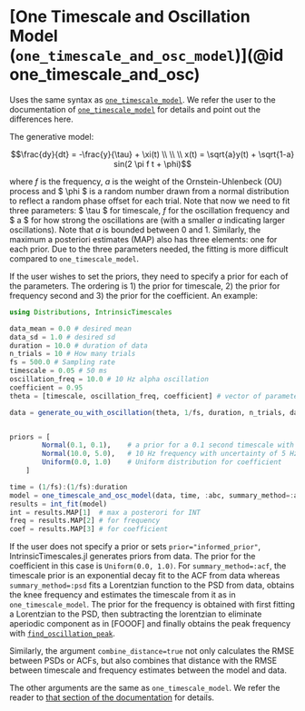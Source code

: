 # [One Timescale and Oscillation Model (`one_timescale_and_osc_model`)](@id one_timescale_and_osc)

Uses the same syntax as [`one_timescale_model`](one_timescale.md). We refer the user to the documentation of [`one_timescale_model`](one_timescale.md) for details and point out the differences here. 

The generative model: 

```math
\frac{dy}{dt} = -\frac{y}{\tau} + \xi(t) \\
\\
\\
x(t) = \sqrt{a}y(t) + \sqrt{1-a} sin(2 \pi f t + \phi)
```

where $f$ is the frequency, $a$ is the weight of the Ornstein-Uhlenbeck (OU) process and $ \phi $ is a random number drawn from a normal distribution to reflect a random phase offset for each trial. Note that now we need to fit three parameters: $ \tau $ for timescale, $f$ for the oscillation frequency and $ a $ for how strong the oscillations are (with a smaller $a$ indicating larger oscillations). Note that $a$ is bounded between 0 and 1. Similarly, the maximum a posteriori estimates (MAP) also has three elements: one for each prior. Due to the three parameters needed, the fitting is more difficult compared to  `one_timescale_model`. 

If the user wishes to set the priors, they need to specify a prior for each of the parameters. The ordering is 1) the prior for timescale, 2) the prior for frequency second and 3) the prior for the coefficient. An example:

```julia
using Distributions, IntrinsicTimescales

data_mean = 0.0 # desired mean
data_sd = 1.0 # desired sd
duration = 10.0 # duration of data
n_trials = 10 # How many trials
fs = 500.0 # Sampling rate
timescale = 0.05 # 50 ms
oscillation_freq = 10.0 # 10 Hz alpha oscillation
coefficient = 0.95
theta = [timescale, oscillation_freq, coefficient] # vector of parameters

data = generate_ou_with_oscillation(theta, 1/fs, duration, n_trials, data_mean, data_sd)


priors = [
        Normal(0.1, 0.1),    # a prior for a 0.1 second timescale with an uncertainty of 0.1
        Normal(10.0, 5.0),   # 10 Hz frequency with uncertainty of 5 Hz
        Uniform(0.0, 1.0)    # Uniform distribution for coefficient
    ]

time = (1/fs):(1/fs):duration
model = one_timescale_and_osc_model(data, time, :abc, summary_method=:acf, prior=priors)
results = int_fit(model)
int = results.MAP[1]  # max a posterori for INT
freq = results.MAP[2] # for frequency
coef = results.MAP[3] # for coefficient
```

If the user does not specify a prior or sets `prior="informed_prior"`, IntrinsicTimescales.jl generates priors from data. The prior for the coefficient in this case is `Uniform(0.0, 1.0)`. For `summary_method=:acf`, the timescale prior is an exponential decay fit to the ACF from data whereas `summary_method=:psd` fits a Lorentzian function to the PSD from data, obtains the knee frequency and estimates the timescale from it as in `one_timescale_model`. The prior for the frequency is obtained with first fitting a Lorentzian to the PSD, then subtracting the lorentzian to eliminate aperiodic component as in [FOOOF] and finally obtains the peak frequency with [`find_oscillation_peak`](@ref). 

Similarly, the argument `combine_distance=true` not only calculates the RMSE between PSDs or ACFs, but also combines that distance with the RMSE between timescale and frequency estimates between the model and data. 

The other arguments are the same as `one_timescale_model`. We refer the reader to [that section of the documentation](one_timescale.md) for details. 
